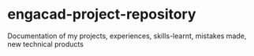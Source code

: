 # engacad-project-repository
Documentation of my projects, experiences, skills-learnt, mistakes made, new technical products
